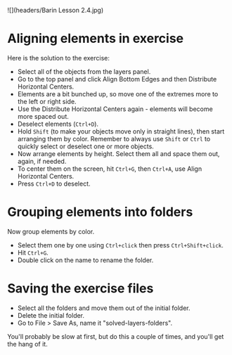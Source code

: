 ![](headers/Barin Lesson 2.4.jpg)
# Aligning elements in exercise

Here is the solution to the exercise:

* Select all of the objects from the layers panel.
* Go to the top panel and click Align Bottom Edges and then Distribute Horizontal Centers.
* Elements are a bit bunched up, so move one of the extremes more to the left or right side.
* Use the Distribute Horizontal Centers again - elements will become more spaced out.
* Deselect elements (`Ctrl+D`).
* Hold `Shift` (to make your objects move only in straight lines), then start arranging them by color. Remember to always use `Shift` or `Ctrl` to quickly select or deselect one or more objects.
* Now arrange elements by height. Select them all and space them out, again, if needed.
* To center them on the screen, hit `Ctrl+G`, then `Ctrl+A`, use Align Horizontal Centers.
* Press `Ctrl+D` to deselect.

# Grouping elements into folders

Now group elements by color.

* Select them one by one using `Ctrl+click` then press `Ctrl+Shift+click`.
* Hit `Ctrl+G`.
* Double click on the name to rename the folder.

# Saving the exercise files

* Select all the folders and move them out of the initial folder.
* Delete the initial folder.
* Go to File > Save As, name it "solved-layers-folders".

You'll probably be slow at first, but do this a couple of times, and you'll get the hang of it.